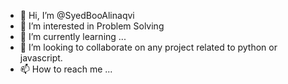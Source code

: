 - 👋 Hi, I’m @SyedBooAlinaqvi
- 👀 I’m interested in Problem Solving
- 🌱 I’m currently learning ...
- 💞️ I’m looking to collaborate on any project related to python or javascript.
- 📫 How to reach me ...

<!---
SyedBooAlinaqvi/SyedBooAlinaqvi is a ✨ special ✨ repository because its `README.md` (this file) appears on your GitHub profile.
You can click the Preview link to take a look at your changes.
--->
